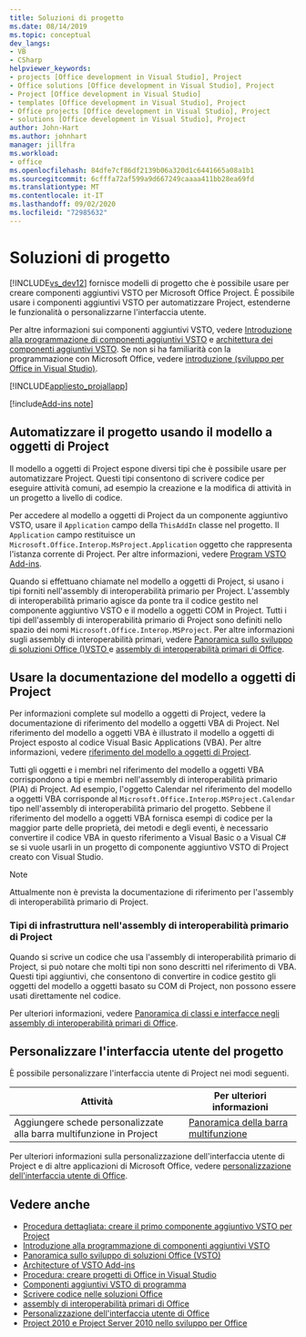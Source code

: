 ```yaml
---
title: Soluzioni di progetto
ms.date: 08/14/2019
ms.topic: conceptual
dev_langs:
- VB
- CSharp
helpviewer_keywords:
- projects [Office development in Visual Studio], Project
- Office solutions [Office development in Visual Studio], Project
- Project [Office development in Visual Studio]
- templates [Office development in Visual Studio], Project
- Office projects [Office development in Visual Studio], Project
- solutions [Office development in Visual Studio], Project
author: John-Hart
ms.author: johnhart
manager: jillfra
ms.workload:
- office
ms.openlocfilehash: 84dfe7cf86df2139b06a320d1c6441665a08a1b1
ms.sourcegitcommit: 6cfffa72af599a9d667249caaaa411bb28ea69fd
ms.translationtype: MT
ms.contentlocale: it-IT
ms.lasthandoff: 09/02/2020
ms.locfileid: "72985632"
---
```

# <a name="project-solutions"></a>Soluzioni di progetto
  [!INCLUDE[vs_dev12](../vsto/includes/vs-dev12-md.md)] fornisce modelli di progetto che è possibile usare per creare componenti aggiuntivi VSTO per Microsoft Office Project. È possibile usare i componenti aggiuntivi VSTO per automatizzare Project, estenderne le funzionalità o personalizzarne l'interfaccia utente.

 Per altre informazioni sui componenti aggiuntivi VSTO, vedere [Introduzione alla programmazione di componenti aggiuntivi VSTO](../vsto/getting-started-programming-vsto-add-ins.md) e [architettura dei componenti aggiuntivi VSTO](../vsto/architecture-of-vsto-add-ins.md). Se non si ha familiarità con la programmazione con Microsoft Office, vedere [introduzione &#40;sviluppo per Office in Visual Studio&#41;](../vsto/getting-started-office-development-in-visual-studio.md).

 [!INCLUDE[appliesto_projallapp](../vsto/includes/appliesto-projallapp-md.md)]

[!include[Add-ins note](includes/addinsnote.md)]

## <a name="automate-project-by-using-the-project-object-model"></a>Automatizzare il progetto usando il modello a oggetti di Project
 Il modello a oggetti di Project espone diversi tipi che è possibile usare per automatizzare Project. Questi tipi consentono di scrivere codice per eseguire attività comuni, ad esempio la creazione e la modifica di attività in un progetto a livello di codice.

 Per accedere al modello a oggetti di Project da un componente aggiuntivo VSTO, usare il `Application` campo della `ThisAddIn` classe nel progetto. Il `Application` campo restituisce un `Microsoft.Office.Interop.MsProject.Application` oggetto che rappresenta l'istanza corrente di Project. Per altre informazioni, vedere [Program VSTO Add-ins](../vsto/programming-vsto-add-ins.md).

 Quando si effettuano chiamate nel modello a oggetti di Project, si usano i tipi forniti nell'assembly di interoperabilità primario per Project. L'assembly di interoperabilità primario agisce da ponte tra il codice gestito nel componente aggiuntivo VSTO e il modello a oggetti COM in Project. Tutti i tipi dell'assembly di interoperabilità primario di Project sono definiti nello spazio dei nomi `Microsoft.Office.Interop.MSProject`. Per altre informazioni sugli assembly di interoperabilità primari, vedere [Panoramica sullo sviluppo di soluzioni Office &#40;&#41;VSTO ](../vsto/office-solutions-development-overview-vsto.md) e [assembly di interoperabilità primari di Office](../vsto/office-primary-interop-assemblies.md).

## <a name="use-the-project-object-model-documentation"></a>Usare la documentazione del modello a oggetti di Project
 Per informazioni complete sul modello a oggetti di Project, vedere la documentazione di riferimento del modello a oggetti VBA di Project. Nel riferimento del modello a oggetti VBA è illustrato il modello a oggetti di Project esposto al codice Visual Basic Applications (VBA). Per altre informazioni, vedere [riferimento del modello a oggetti di Project](/office/vba/api/project.object).

 Tutti gli oggetti e i membri nel riferimento del modello a oggetti VBA corrispondono a tipi e membri nell'assembly di interoperabilità primario (PIA) di Project. Ad esempio, l'oggetto Calendar nel riferimento del modello a oggetti VBA corrisponde al `Microsoft.Office.Interop.MSProject.Calendar` tipo nell'assembly di interoperabilità primario del progetto. Sebbene il riferimento del modello a oggetti VBA fornisca esempi di codice per la maggior parte delle proprietà, dei metodi e degli eventi, è necessario convertire il codice VBA in questo riferimento a Visual Basic o a Visual C# se si vuole usarli in un progetto di componente aggiuntivo VSTO di Project creato con Visual Studio.

> [!NOTE]
> Attualmente non è prevista la documentazione di riferimento per l'assembly di interoperabilità primario di Project.

### <a name="infrastructure-types-in-the-project-primary-interop-assembly"></a>Tipi di infrastruttura nell'assembly di interoperabilità primario di Project
 Quando si scrive un codice che usa l'assembly di interoperabilità primario di Project, si può notare che molti tipi non sono descritti nel riferimento di VBA. Questi tipi aggiuntivi, che consentono di convertire in codice gestito gli oggetti del modello a oggetti basato su COM di Project, non possono essere usati direttamente nel codice.

 Per ulteriori informazioni, vedere [Panoramica di classi e interfacce negli assembly di interoperabilità primari di Office](/previous-versions/office/office-12/ms247299(v=office.12)).

## <a name="customize-the-user-interface-of-project"></a>Personalizzare l'interfaccia utente del progetto
 È possibile personalizzare l'interfaccia utente di Project nei modi seguenti.

|Attività|Per ulteriori informazioni|
|----------|--------------------------|
|Aggiungere schede personalizzate alla barra multifunzione in Project|[Panoramica della barra multifunzione](../vsto/ribbon-overview.md)|

 Per ulteriori informazioni sulla personalizzazione dell'interfaccia utente di Project e di altre applicazioni di Microsoft Office, vedere [personalizzazione dell'interfaccia utente di Office](../vsto/office-ui-customization.md).

## <a name="see-also"></a>Vedere anche
- [Procedura dettagliata: creare il primo componente aggiuntivo VSTO per Project](../vsto/walkthrough-creating-your-first-vsto-add-in-for-project.md)
- [Introduzione alla programmazione di componenti aggiuntivi VSTO](../vsto/getting-started-programming-vsto-add-ins.md)
- [Panoramica sullo sviluppo di soluzioni Office &#40;VSTO&#41;](../vsto/office-solutions-development-overview-vsto.md)
- [Architecture of VSTO Add-ins](../vsto/architecture-of-vsto-add-ins.md)
- [Procedura: creare progetti di Office in Visual Studio](../vsto/how-to-create-office-projects-in-visual-studio.md)
- [Componenti aggiuntivi VSTO di programma](../vsto/programming-vsto-add-ins.md)
- [Scrivere codice nelle soluzioni Office](../vsto/writing-code-in-office-solutions.md)
- [assembly di interoperabilità primari di Office](../vsto/office-primary-interop-assemblies.md)
- [Personalizzazione dell'interfaccia utente di Office](../vsto/office-ui-customization.md)
- [Project 2010 e Project Server 2010 nello sviluppo per Office](/previous-versions/office/developer/office-2010/ee758031(v=office.14))

